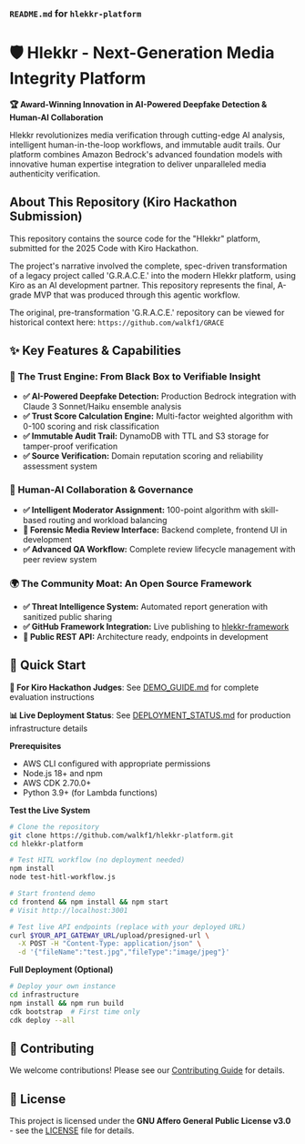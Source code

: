 ### **`README.md` for `hlekkr-platform`**

# 🛡️ Hlekkr - Next-Generation Media Integrity Platform

**🏆 Award-Winning Innovation in AI-Powered Deepfake Detection & Human-AI Collaboration**

Hlekkr revolutionizes media verification through cutting-edge AI analysis, intelligent human-in-the-loop workflows, and immutable audit trails. Our platform combines Amazon Bedrock's advanced foundation models with innovative human expertise integration to deliver unparalleled media authenticity verification.

## About This Repository (Kiro Hackathon Submission)

This repository contains the source code for the "Hlekkr" platform, submitted for the 2025 Code with Kiro Hackathon.

The project's narrative involved the complete, spec-driven transformation of a legacy project called 'G.R.A.C.E.' into the modern Hlekkr platform, using Kiro as an AI development partner. This repository represents the final, A-grade MVP that was produced through this agentic workflow.

The original, pre-transformation 'G.R.A.C.E.' repository can be viewed for historical context here: `https://github.com/walkf1/GRACE`

## ✨ Key Features & Capabilities

### 🤖 The Trust Engine: From Black Box to Verifiable Insight

  * **✅ AI-Powered Deepfake Detection:** Production Bedrock integration with Claude 3 Sonnet/Haiku ensemble analysis
  * **✅ Trust Score Calculation Engine:** Multi-factor weighted algorithm with 0-100 scoring and risk classification
  * **✅ Immutable Audit Trail:** DynamoDB with TTL and S3 storage for tamper-proof verification
  * **✅ Source Verification:** Domain reputation scoring and reliability assessment system

### 🤝 Human-AI Collaboration & Governance

  * **✅ Intelligent Moderator Assignment:** 100-point algorithm with skill-based routing and workload balancing
  * **🔄 Forensic Media Review Interface:** Backend complete, frontend UI in development
  * **✅ Advanced QA Workflow:** Complete review lifecycle management with peer review system

### 🌍 The Community Moat: An Open Source Framework

  * **✅ Threat Intelligence System:** Automated report generation with sanitized public sharing
  * **✅ GitHub Framework Integration:** Live publishing to [hlekkr-framework](https://github.com/walkf1/hlekkr-framework)
  * **🔄 Public REST API:** Architecture ready, endpoints in development

## 🚀 Quick Start

**🎯 For Kiro Hackathon Judges**: See [DEMO_GUIDE.md](DEMO_GUIDE.md) for complete evaluation instructions

**📊 Live Deployment Status**: See [DEPLOYMENT_STATUS.md](DEPLOYMENT_STATUS.md) for production infrastructure details

**Prerequisites**

  * AWS CLI configured with appropriate permissions
  * Node.js 18+ and npm
  * AWS CDK 2.70.0+
  * Python 3.9+ (for Lambda functions)

**Test the Live System**

```bash
# Clone the repository
git clone https://github.com/walkf1/hlekkr-platform.git
cd hlekkr-platform

# Test HITL workflow (no deployment needed)
npm install
node test-hitl-workflow.js

# Start frontend demo
cd frontend && npm install && npm start
# Visit http://localhost:3001

# Test live API endpoints (replace with your deployed URL)
curl $YOUR_API_GATEWAY_URL/upload/presigned-url \
  -X POST -H "Content-Type: application/json" \
  -d '{"fileName":"test.jpg","fileType":"image/jpeg"}'
```

**Full Deployment (Optional)**

```bash
# Deploy your own instance
cd infrastructure
npm install && npm run build
cdk bootstrap  # First time only
cdk deploy --all
```

## 🤝 Contributing

We welcome contributions\! Please see our [Contributing Guide](https://github.com/walkf1/hlekkr-platform/blob/main/CONTRIBUTING.md) for details.

## 📄 License

This project is licensed under the **GNU Affero General Public License v3.0** - see the [LICENSE](https://github.com/walkf1/hlekkr-platform/blob/main/LICENSE) file for details.
